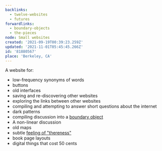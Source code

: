 ```yaml
---
backlinks:
  - twelve-websites
  - futures
forwardlinks:
  - boundary-objects
  - the-pieces
node: Small websites
created: '2021-09-19T00:39:23.259Z'
updated: '2021-11-01T05:45:45.266Z'
id: '81880567'
place: 'Berkeley, CA'
---
```

A website for:

- low-frequency synonyms of words
- buttons 
- old interfaces
- saving and re-discovering other websites
- exploring the links between other websites
- compiling and attempting to answer short questions about the internet
- dark patterns
- compiling discussion into a [boundary object](boundary-objects.md)
- A non-linear discussion 
- old maps
- subtle [feeling of "thereness"](the-pieces.md)
- book page layouts
- digital things that cost 50 cents 
